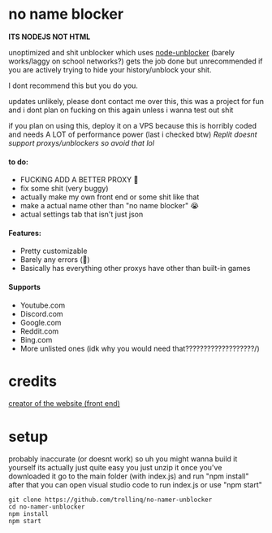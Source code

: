 # no name blocker
**ITS NODEJS NOT HTML** 

unoptimized and shit unblocker which uses <a href="https://github.com/nfriedly/node-unblocker">node-unblocker</a> (barely works/laggy on school networks?)
gets the job done but unrecommended if you are actively trying to hide your history/unblock your shit.

I dont recommend this but you do you.

updates unlikely,
please dont contact me over this,
this was a project for fun and i dont plan on fucking on this again unless i wanna test out shit

if you plan on using this, deploy it on a VPS because this is horribly coded and needs A LOT of performance power (last i checked btw)
*Replit doesnt support proxys/unblockers so avoid that lol*

#### to do:
- FUCKING ADD A BETTER PROXY :pray:
- fix some shit (very buggy)
- actually make my own front end or some shit like that
- make a actual name other than "no name blocker" :sob:
- actual settings tab that isn't just json

#### Features:
- Pretty customizable
- Barely any errors (:pray:)
- Basically has everything other proxys have other than built-in games

#### Supports
- Youtube.com
- Discord.com
- Google.com
- Reddit.com
- Bing.com
- More unlisted ones (idk why you would need that???????????????????/)

# credits
<a href="https://github.com/pukmajster/bunker">creator of the website (front end)</a>

# setup

probably inaccurate (or doesnt work) so uh you might wanna build it yourself
its actually just quite easy
you just unzip it once you've downloaded it go to the main folder (with index.js) and run "npm install" after that you can open visual studio code to run index.js or use "npm start"

```
git clone https://github.com/trollinq/no-namer-unblocker
cd no-namer-unblocker
npm install
npm start
```